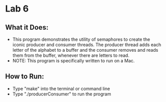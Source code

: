 # Lab 6

## What it Does:
* This program demonstrates the utility of semaphores to create the
iconic producer and consumer threads. The producer thread adds each 
letter of the alphabet to a buffer and the consumer removes and reads
them from the buffer, whenever there are letters to read. 
* NOTE: This program is specifically written to run on a Mac.

## How to Run:
* Type "make" into the terminal or command line
* Type "./producerConsumer" to run the program